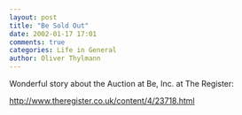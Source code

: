 ```yaml
---
layout: post
title: "Be Sold Out"
date: 2002-01-17 17:01
comments: true
categories: Life in General
author: Oliver Thylmann
---
```



Wonderful story about the Auction at Be, Inc. at The Register:

http://www.theregister.co.uk/content/4/23718.html


